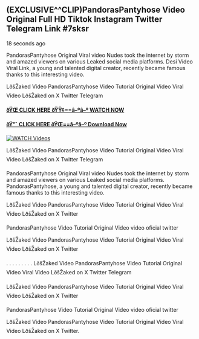 ## (EXCLUSIVE^^CLIP)PandorasPantyhose Video Original Full HD Tiktok Instagram Twitter Telegram Link #7sksr

18 seconds ago

PandorasPantyhose Original Viral video Nudes took the internet by storm and amazed viewers on various Leaked social media platforms. Desi Video Viral Link, a young and talented digital creator, recently became famous thanks to this interesting video.

LðšŽaked Video PandorasPantyhose Video Tutorial Original Video Viral Video LðšŽaked on X Twitter Telegram

**[ðŸŒ CLICK HERE ðŸŸ¢==â–ºâ–º WATCH NOW](https://clips-mediaa.blogspot.com/2025/02/video-viral-download.html)**

**[ðŸ”´ CLICK HERE ðŸŒ==â–ºâ–º Download Now](https://clips-mediaa.blogspot.com/2025/02/video-viral-download.html)**

[![WATCH Videos](https://i.imgur.com/dJHk4Zq.gif)](https://clips-mediaa.blogspot.com/2025/02/video-viral-download.html)

LðšŽaked Video PandorasPantyhose Video Tutorial Original Video Viral Video LðšŽaked on X Twitter Telegram

PandorasPantyhose Original Viral video Nudes took the internet by storm and amazed viewers on various Leaked social media platforms. PandorasPantyhose, a young and talented digital creator, recently became famous thanks to this interesting video.

LðšŽaked Video PandorasPantyhose Video Tutorial Original Video Viral Video LðšŽaked on X Twitter

PandorasPantyhose Video Tutorial Original Video video oficial twitter

LðšŽaked Video PandorasPantyhose Video Tutorial Original Video Viral Video LðšŽaked on X Twitter

. . . . . . . . . LðšŽaked Video PandorasPantyhose Video Tutorial Original Video Viral Video LðšŽaked on X Twitter Telegram

LðšŽaked Video PandorasPantyhose Video Tutorial Original Video Viral Video LðšŽaked on X Twitter

PandorasPantyhose Video Tutorial Original Video video oficial twitter

LðšŽaked Video PandorasPantyhose Video Tutorial Original Video Viral Video LðšŽaked on X Twitter.